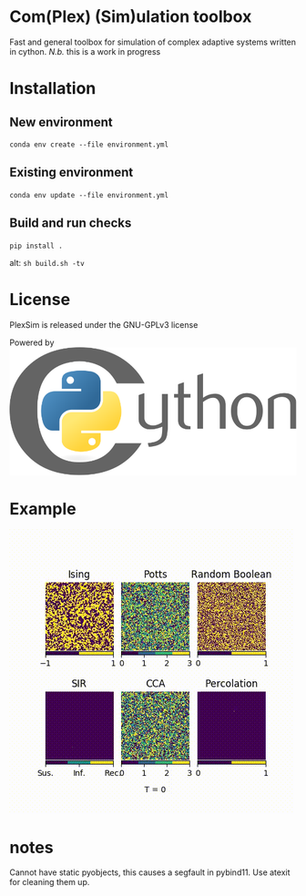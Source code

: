 # Com(Plex) (Sim)ulation toolbox

Fast and general toolbox for simulation of complex adaptive systems written in cython.
_N.b._ this is a work in progress


# Installation
## New environment
`conda env create --file environment.yml`
## Existing environment
`conda env update --file environment.yml`

## Build and run checks

`pip install .`

alt: `sh build.sh -tv`

# License
PlexSim is released under the GNU-GPLv3 license

Powered by 
![cython](banner/cython_logo.svg)


# Example
![banner_gif](banner/PlexSim_banner.gif)


# notes
Cannot have static pyobjects, this causes a segfault in pybind11. 
Use atexit for cleaning them up.
